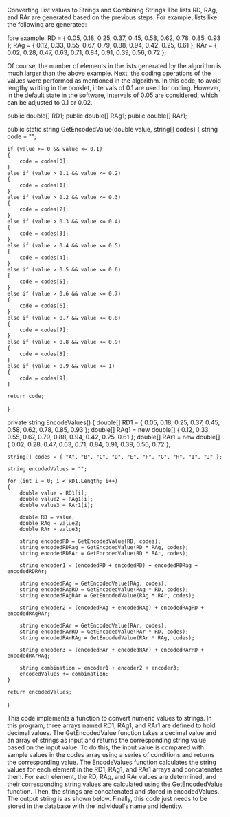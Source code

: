 Converting List values to Strings and Combining Strings
The lists RD, RAg, and RAr are generated based on the previous steps. For example, lists like the following are generated:

fore example: 
RD = { 0.05, 0.18, 0.25, 0.37, 0.45, 0.58, 0.62, 0.78, 0.85, 0.93 };
RAg = { 0.12, 0.33, 0.55, 0.67, 0.79, 0.88, 0.94, 0.42, 0.25, 0.61 };
RAr = { 0.02, 0.28, 0.47, 0.63, 0.71, 0.84, 0.91, 0.39, 0.56, 0.72 };

Of course, the number of elements in the lists generated by the algorithm is much larger than the above example. Next, the coding operations of the values were performed as mentioned in the algorithm.
In this code, to avoid lengthy writing in the booklet, intervals of 0.1 are used for coding. However, in the default state in the software, intervals of 0.05 are considered, which can be adjusted to 0.1 or 0.02.



public double[] RD1;
public double[] RAg1;
public double[] RAr1;

public static string GetEncodedValue(double value, string[] codes)
{
    string code = "";

    if (value >= 0 && value <= 0.1)
    {
        code = codes[0];
    }
    else if (value > 0.1 && value <= 0.2)
    {
        code = codes[1];
    }
    else if (value > 0.2 && value <= 0.3)
    {
        code = codes[2];
    }
    else if (value > 0.3 && value <= 0.4)
    {
        code = codes[3];
    }
    else if (value > 0.4 && value <= 0.5)
    {
        code = codes[4];
    }
    else if (value > 0.5 && value <= 0.6)
    {
        code = codes[5];
    }
    else if (value > 0.6 && value <= 0.7)
    {
        code = codes[6];
    }
    else if (value > 0.7 && value <= 0.8)
    {
        code = codes[7];
    }
    else if (value > 0.8 && value <= 0.9)
    {
        code = codes[8];
    }
    else if (value > 0.9 && value <= 1)
    {
        code = codes[9];
    }

    return code;
}

private string EncodeValues()
{
    double[] RD1 = { 0.05, 0.18, 0.25, 0.37, 0.45, 0.58, 0.62, 0.78, 0.85, 0.93 };
    double[] RAg1 = new double[] { 0.12, 0.33, 0.55, 0.67, 0.79, 0.88, 0.94, 0.42, 0.25, 0.61 };
    double[] RAr1 = new double[] { 0.02, 0.28, 0.47, 0.63, 0.71, 0.84, 0.91, 0.39, 0.56, 0.72 };

    string[] codes = { "A", "B", "C", "D", "E", "F", "G", "H", "I", "J" };

    string encodedValues = "";

    for (int i = 0; i < RD1.Length; i++)
    {
        double value = RD1[i];
        double value2 = RAg1[i];
        double value3 = RAr1[i];

        double RD = value;
        double RAg = value2;
        double RAr = value3;

        string encodedRD = GetEncodedValue(RD, codes);
        string encodedRDRag = GetEncodedValue(RD * RAg, codes);
        string encodedRDRAr = GetEncodedValue(RD * RAr, codes);

        string encoder1 = (encodedRD + encodedRD) + encodedRDRag + encodedRDRAr;

        string encodedRAg = GetEncodedValue(RAg, codes);
        string encodedRAgRD = GetEncodedValue(RAg * RD, codes);
        string encodedRAgRAr = GetEncodedValue(RAg * RAr, codes);

        string encoder2 = (encodedRAg + encodedRAg) + encodedRAgRD + encodedRAgRAr;

        string encodedRAr = GetEncodedValue(RAr, codes);
        string encodedRArRD = GetEncodedValue(RAr * RD, codes);
        string encodedRArRAg = GetEncodedValue(RAr * RAg, codes);

        string encoder3 = (encodedRAr + encodedRAr) + encodedRArRD + encodedRArRAg;

        string combination = encoder1 + encoder2 + encoder3;
        encodedValues += combination;
    }

    return encodedValues;
}



This code implements a function to convert numeric values to strings. In this program, three arrays named RD1, RAg1, and RAr1 are defined to hold decimal values.
The GetEncodedValue function takes a decimal value and an array of strings as input and returns the corresponding string value based on the input value.
To do this, the input value is compared with sample values in the codes array using a series of conditions and returns the corresponding value. 
The EncodeValues function calculates the string values for each element in the RD1, RAg1, and RAr1 arrays and concatenates them. 
For each element, the RD, RAg, and RAr values are determined, and their corresponding string values are calculated using the GetEncodedValue function.
Then, the strings are concatenated and stored in encodedValues. The output string is as shown below. Finally, this code just needs to be stored in the database with the individual's name and identity.
